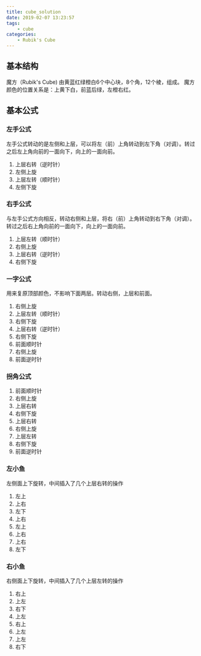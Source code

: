 ```yaml
---
title: cube_solution
date: 2019-02-07 13:23:57
tags: 
    - cube
categories: 
    - Rubik's Cube
---
```



## 基本结构
魔方（Rubik's Cube) 由黄蓝红绿橙白6个中心块，8个角，12个棱，组成。
魔方颜色的位置关系是：上黄下白，前蓝后绿，左橙右红。

## 基本公式

### 左手公式
左手公式转动的是左侧和上层，可以将左（前）上角转动到左下角（对调）。转过之后左上角向前的一面向下，向上的一面向前。
1. 上层右转（逆时针）
2. 左侧上旋
3. 上层左转（顺时针）
4. 左侧下旋

### 右手公式
与左手公式方向相反，转动右侧和上层，将右（前）上角转动到右下角（对调）。转过之后右上角向前的一面向下，向上的一面向前。
1. 上层左转（顺时针）
2. 右侧上旋
3. 上层右转（逆时针）
4. 右侧下旋

### 一字公式
用来复原顶部颜色，不影响下面两层。转动右侧，上层和前面。
1. 右侧上旋
2. 上层左转（顺时针）
3. 右侧下旋
4. 上层右转（逆时针）
5. 右侧下旋
6. 前面顺时针
7. 右侧上旋
8. 前面逆时针

### 拐角公式

1. 前面顺时针
2. 右侧上旋
3. 上层右转
4. 右侧下旋
5. 上层右转
6. 右侧上旋
7. 上层左转
8. 右侧下旋
9. 前面逆时针

### 左小鱼
左侧面上下旋转，中间插入了几个上层右转的操作
1. 左上
2. 上右
3. 左下
4. 上右
5. 左上
6. 上右
7. 上右
8. 左下

### 右小鱼
右侧面上下旋转，中间插入了几个上层左转的操作
1. 右上
2. 上左
3. 右下
4. 上左
5. 右上
6. 上左
7. 上左
8. 右下
